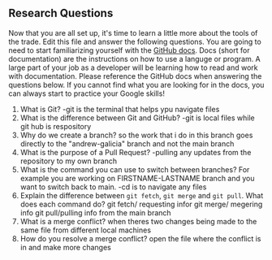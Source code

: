 ## Research Questions 

Now that you are all set up, it's time to learn a little more about the tools of the trade. Edit this file and answer the following questions. You are going to need to start familiarizing yourself with the [GitHub docs](https://docs.github.com/en). Docs (short for documentation) are the instructions on how to use a languge or program. A large part of your job as a developer will be learning how to read and work with documentation. Please reference the GitHub docs when answering the questions below. If you cannot find what you are looking for in the docs, you can always start to practice your Google skills!

1. What is Git?
-git is the terminal that helps ypu navigate files
2. What is the difference between Git and GitHub?
-git is local files while git hub is respository
3. Why do we create a branch? 
so the work that i do in this branch goes directly to the "andrew-galicia" branch and not the main branch
4. What is the purpose of a Pull Request?
-pulling any updates from the repository to my own branch
5. What is the command you can use to switch between branches? For example you are working on FIRSTNAME-LASTNAME branch and you want to switch back to main.
-cd is to navigate any files
6. Explain the difference between `git fetch`, `git merge` and `git pull`. What does each command do?
git fetch/ requesting infor git merge/ megering info git pull/pulling info from the main branch
7. What is a merge conflict?
when theres two changes being made to the same file from different local machines
8. How do you resolve a merge conflict?
open the file where the conflict is in and make more changes